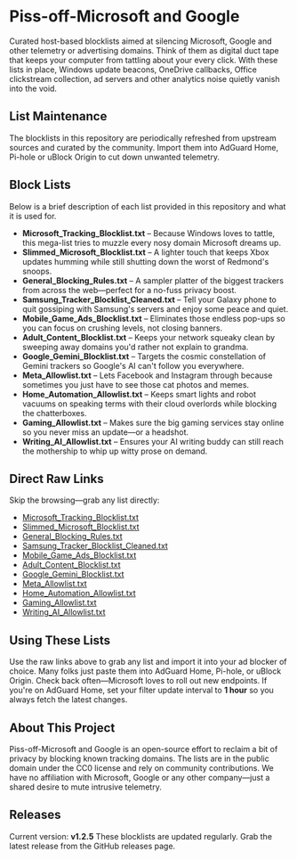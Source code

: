 # Piss-off-Microsoft and Google
Curated host-based blocklists aimed at silencing Microsoft, Google and other
telemetry or advertising domains. Think of them as digital duct tape that keeps
your computer from tattling about your every click. With these lists in place,
Windows update beacons, OneDrive callbacks, Office clickstream collection, ad
servers and other analytics noise quietly vanish into the void.

## List Maintenance
The blocklists in this repository are periodically refreshed from upstream
sources and curated by the community. Import them into AdGuard Home, Pi-hole or
uBlock Origin to cut down unwanted telemetry.

## Block Lists

Below is a brief description of each list provided in this repository and what it is used for.

- **Microsoft_Tracking_Blocklist.txt** – Because Windows loves to tattle, this mega-list tries to muzzle every nosy domain Microsoft dreams up.
- **Slimmed_Microsoft_Blocklist.txt** – A lighter touch that keeps Xbox updates humming while still shutting down the worst of Redmond's snoops.
- **General_Blocking_Rules.txt** – A sampler platter of the biggest trackers from across the web—perfect for a no-fuss privacy boost.
- **Samsung_Tracker_Blocklist_Cleaned.txt** – Tell your Galaxy phone to quit gossiping with Samsung's servers and enjoy some peace and quiet.
- **Mobile_Game_Ads_Blocklist.txt** – Eliminates those endless pop-ups so you can focus on crushing levels, not closing banners.
- **Adult_Content_Blocklist.txt** – Keeps your network squeaky clean by sweeping away domains you'd rather not explain to grandma.
- **Google_Gemini_Blocklist.txt** – Targets the cosmic constellation of Gemini trackers so Google's AI can't follow you everywhere.
- **Meta_Allowlist.txt** – Lets Facebook and Instagram through because sometimes you just have to see those cat photos and memes.
- **Home_Automation_Allowlist.txt** – Keeps smart lights and robot vacuums on speaking terms with their cloud overlords while blocking the chatterboxes.
- **Gaming_Allowlist.txt** – Makes sure the big gaming services stay online so you never miss an update—or a headshot.
- **Writing_AI_Allowlist.txt** – Ensures your AI writing buddy can still reach the mothership to whip up witty prose on demand.

## Direct Raw Links
Skip the browsing—grab any list directly:

- [Microsoft_Tracking_Blocklist.txt](https://raw.githubusercontent.com/talonric332/Piss-off-Microsoft/main/Microsoft_Tracking_Blocklist.txt)
- [Slimmed_Microsoft_Blocklist.txt](https://raw.githubusercontent.com/talonric332/Piss-off-Microsoft/main/Slimmed_Microsoft_Blocklist.txt)
- [General_Blocking_Rules.txt](https://raw.githubusercontent.com/talonric332/Piss-off-Microsoft/main/General_Blocking_Rules.txt)
- [Samsung_Tracker_Blocklist_Cleaned.txt](https://raw.githubusercontent.com/talonric332/Piss-off-Microsoft/main/Samsung_Tracker_Blocklist_Cleaned.txt)
- [Mobile_Game_Ads_Blocklist.txt](https://raw.githubusercontent.com/talonric332/Piss-off-Microsoft/main/Mobile_Game_Ads_Blocklist.txt)
- [Adult_Content_Blocklist.txt](https://raw.githubusercontent.com/talonric332/Piss-off-Microsoft/main/Adult_Content_Blocklist.txt)
- [Google_Gemini_Blocklist.txt](https://raw.githubusercontent.com/talonric332/Piss-off-Microsoft/main/Google_Gemini_Blocklist.txt)
- [Meta_Allowlist.txt](https://raw.githubusercontent.com/talonric332/Piss-off-Microsoft/main/Meta_Allowlist.txt)
- [Home_Automation_Allowlist.txt](https://raw.githubusercontent.com/talonric332/Piss-off-Microsoft/main/Home_Automation_Allowlist.txt)
- [Gaming_Allowlist.txt](https://raw.githubusercontent.com/talonric332/Piss-off-Microsoft/main/Gaming_Allowlist.txt)
- [Writing_AI_Allowlist.txt](https://raw.githubusercontent.com/talonric332/Piss-off-Microsoft/main/Writing_AI_Allowlist.txt)

## Using These Lists
Use the raw links above to grab any list and import it into your ad blocker of choice. Many folks just paste them into AdGuard Home, Pi-hole, or uBlock Origin. Check back often—Microsoft loves to roll out new endpoints. If you're on AdGuard Home, set your filter update interval to **1 hour** so you always fetch the latest changes.

## About This Project
Piss-off-Microsoft and Google is an open-source effort to reclaim a bit of
privacy by blocking known tracking domains. The lists are in the public domain
under the CC0 license and rely on community contributions. We have no
affiliation with Microsoft, Google or any other company—just a shared desire to
mute intrusive telemetry.

## Releases
Current version: **v1.2.5**
These blocklists are updated regularly. Grab the latest release from the GitHub releases page.

